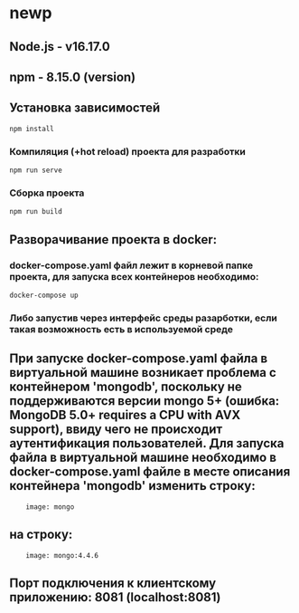 # newp
## Node.js - v16.17.0
## npm - 8.15.0 (version)
## Установка зависимостей
```
npm install
```
 
### Компиляция (+hot reload) проекта для разработки
```
npm run serve
```

### Сборка проекта
```
npm run build
```

## Разворачивание проекта в docker:
### docker-compose.yaml файл лежит в корневой папке проекта, для запуска всех контейнеров необходимо:
```
docker-compose up
```
### Либо запустив через интерфейс среды разарботки, если такая возможность есть в используемой среде

## При запуске docker-compose.yaml файла в виртуальной машине возникает проблема с контейнером 'mongodb', поскольку не поддерживаются версии mongo 5+ (ошибка: MongoDB 5.0+ requires a CPU with AVX support), ввиду чего не происходит аутентификация пользователей. Для запуска файла в виртуальной машине необходимо в docker-compose.yaml файле в месте описания контейнера 'mongodb' изменить строку:
```
    image: mongo
```
## на строку:
```
    image: mongo:4.4.6
```
## Порт подключения к клиентскому приложению: 8081 (localhost:8081)


